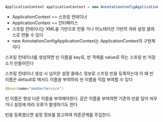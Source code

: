 ```java
ApplicationContext applicationContext = new AnnotationConfigApplicationContext(AppConfig.class);
```

- ApplicationContext == 스프링 컨테이너
- ApplicationContext == 인터페이스
- 스프링 컨테이너는 XML을 기반으로 만들 거나 어노테이션 기반의 자바 설정 클래스로 만들 수 있다
- new AnnotationConfigApplicationContext는 ApplicationContext의 구현체이다

스프링 컨테이너를 생성하면 빈 이름을 key로, 빈 객체를 value로 하는 스프링 빈 저장소가 만들어진다

스프링 컨테이너 생성 시 넘어온 설정 클래스 정보로 스프링 빈을 등록하는데 이 때 빈 이름은 default로 메서드 이름을 부여하되 빈 이름을 직접 부여할 수 있다

```java
@Bean(name="memberService")
```

빈 이름은 항상 다른 이름을 부여해야한다. 같은 이름을 부여하면 기존의 빈을 덮어 씌우거나 설정에 따라 오류가 발생하기도 한다

빈을 등록했으면 설정 정보를 참고하여 의존관계를 주입한다.

